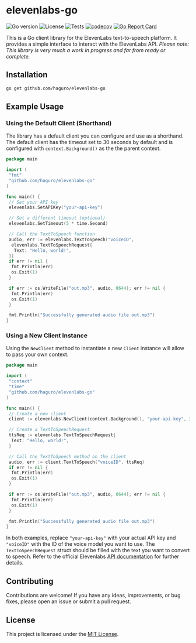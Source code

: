 # elevenlabs-go

![Go version](https://img.shields.io/badge/go-1.18-blue)
![License](https://img.shields.io/github/license/haguro/elevenlabs-go)
![Tests](https://github.com/haguro/elevenlabs-go/actions/workflows/tests.yml/badge.svg?branch=main&event=push)
[![codecov](https://codecov.io/gh/haguro/elevenlabs-go/branch/main/graph/badge.svg?token=UM33DSSTAG)](https://codecov.io/gh/haguro/elevenlabs-go)
[![Go Report Card](https://goreportcard.com/badge/github.com/haguro/elevenlabs-go)](https://goreportcard.com/report/github.com/haguro/elevenlabs-go)

This is a Go client library for the ElevenLabs text-to-speech platform. It provides a simple interface to interact with the ElevenLabs API. *Please note: This library is very much a work in progress and far from ready or complete.*

## Installation

```bash
go get github.com/haguro/elevenlabs-go
```

## Example Usage

### Using the Default Client (Shorthand)

The library has a default client you can configure and use as a shorthand. The default client has the timeout set to 30 seconds by default and is configured with `context.Background()` as the the parent context.

```go
package main

import (
 "fmt"
 "github.com/haguro/elevenlabs-go"
)

func main() {
 // Set your API key
 elevenlabs.SetAPIKey("your-api-key")

 // Set a different timeout (optional)
 elevenlabs.SetTimeout(5 * time.Second)

 // Call the TextToSpeech function
 audio, err := elevenlabs.TextToSpeech("voiceID",
  elevenlabs.TextToSpeechRequest{
   Text: "Hello, world!",
 })
 if err != nil {
  fmt.Println(err)
  os.Exit(1)
 }

 if err := os.WriteFile("out.mp3", audio, 0644); err != nil {
  fmt.Println(err)
  os.Exit(1)
 }

 fmt.Println("Successfully generated audio file out.mp3")
}
```

### Using a New Client Instance

Using the `NewClient` method to instantiate a new `Client` instance will allow to pass your own context.

```go
package main

import (
 "context"
 "time"
 "github.com/haguro/elevenlabs-go"
)

func main() {
 // Create a new client
 client := elevenlabs.NewClient(context.Background(), "your-api-key", 30*time.Second)

 // Create a TextToSpeechRequest
 ttsReq := elevenlabs.TextToSpeechRequest{
  Text: "Hello, world!",
 }

 // Call the TextToSpeech method on the client
 audio, err := client.TextToSpeech("voiceID", ttsReq)
 if err != nil {
  fmt.Println(err)
  os.Exit(1)
 }

 if err := os.WriteFile("out.mp3", audio, 0644); err != nil {
  fmt.Println(err)
  os.Exit(1)
 }

 fmt.Println("Successfully generated audio file out.mp3")
}
```

In both examples, replace `"your-api-key"` with your actual API key and `"voiceID"` with the ID of the voice model you want to use. The `TextToSpeechRequest` struct should be filled with the text you want to convert to speech. Refer to the official Elevenlabs [API documentation](https://docs.elevenlabs.io/api-reference/quick-start/introduction) for further details.

## Contributing

Contributions are welcome! If you have any ideas, improvements, or bug fixes, please open an issue or submit a pull request.

## License

This project is licensed under the [MIT License](LICENSE).
